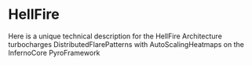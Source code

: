 # HellFire
Here is a unique technical description for the HellFire Architecture turbocharges DistributedFlarePatterns with AutoScalingHeatmaps on the InfernoCore PyroFramework

